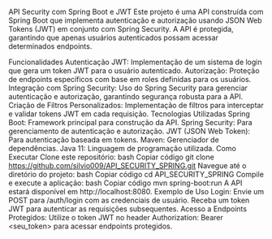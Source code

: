 API Security com Spring Boot e JWT
Este projeto é uma API construída com Spring Boot que implementa autenticação e autorização usando JSON Web Tokens (JWT) em conjunto com Spring Security. A API é protegida, garantindo que apenas usuários autenticados possam acessar determinados endpoints.

Funcionalidades
Autenticação JWT: Implementação de um sistema de login que gera um token JWT para o usuário autenticado.
Autorização: Proteção de endpoints específicos com base em roles definidas para os usuários.
Integração com Spring Security: Uso do Spring Security para gerenciar autenticação e autorização, garantindo segurança robusta para a API.
Criação de Filtros Personalizados: Implementação de filtros para interceptar e validar tokens JWT em cada requisição.
Tecnologias Utilizadas
Spring Boot: Framework principal para construção da API.
Spring Security: Para gerenciamento de autenticação e autorização.
JWT (JSON Web Token): Para autenticação baseada em tokens.
Maven: Gerenciador de dependências.
Java 11: Linguagem de programação utilizada.
Como Executar
Clone este repositório:
bash
Copiar código
git clone https://github.com/silvio009/API_SECURITY_SPRING.git
Navegue até o diretório do projeto:
bash
Copiar código
cd API_SECURITY_SPRING
Compile e execute a aplicação:
bash
Copiar código
mvn spring-boot:run
A API estará disponível em http://localhost:8080.
Exemplo de Uso
Login: Envie um POST para /auth/login com as credenciais de usuário. Receba um token JWT para autenticar as requisições subsequentes.
Acesso a Endpoints Protegidos: Utilize o token JWT no header Authorization: Bearer <seu_token> para acessar endpoints protegidos.
